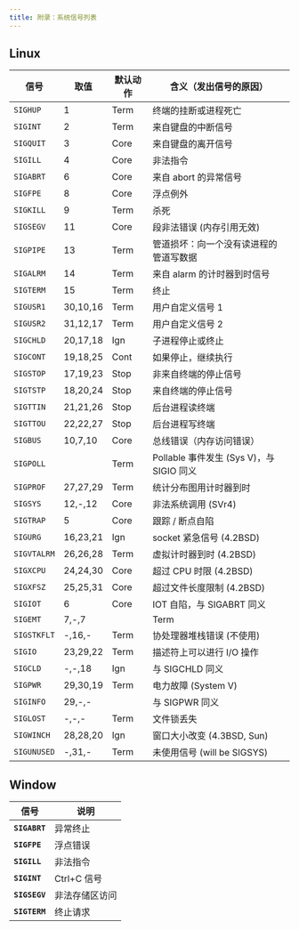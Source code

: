 ```yaml
---
title: 附录：系统信号列表
---
```


## Linux

| 信号 | 取值 | 默认动作 | 含义（发出信号的原因） |
| --- | --- | --- | --- |
| `SIGHUP` | 1 | Term | 终端的挂断或进程死亡 |
| `SIGINT` | 2 | Term | 来自键盘的中断信号 |
| `SIGQUIT` | 3 | Core | 来自键盘的离开信号 |
| `SIGILL` | 4 | Core | 非法指令 |
| `SIGABRT` | 6 | Core | 来自 abort 的异常信号 |
| `SIGFPE` | 8 | Core | 浮点例外 |
| `SIGKILL` | 9 | Term | 杀死 |
| `SIGSEGV` | 11 | Core | 段非法错误 (内存引用无效) |
| `SIGPIPE` | 13 | Term | 管道损坏：向一个没有读进程的管道写数据 |
| `SIGALRM` | 14 | Term | 来自 alarm 的计时器到时信号 |
| `SIGTERM` | 15 | Term | 终止 |
| `SIGUSR1` | 30,10,16 | Term | 用户自定义信号 1 |
| `SIGUSR2` | 31,12,17 | Term | 用户自定义信号 2 |
| `SIGCHLD` | 20,17,18 | Ign | 子进程停止或终止 |
| `SIGCONT` | 19,18,25 | Cont | 如果停止，继续执行 |
| `SIGSTOP` | 17,19,23 | Stop | 非来自终端的停止信号 |
| `SIGTSTP` | 18,20,24 | Stop | 来自终端的停止信号 |
| `SIGTTIN` | 21,21,26 | Stop | 后台进程读终端 |
| `SIGTTOU` | 22,22,27 | Stop | 后台进程写终端 |
| `SIGBUS` | 10,7,10 | Core | 总线错误（内存访问错误） |
| `SIGPOLL` |  | Term | Pollable 事件发生 (Sys V)，与 SIGIO 同义 |
| `SIGPROF` | 27,27,29 | Term | 统计分布图用计时器到时 |
| `SIGSYS` | 12,-,12 | Core | 非法系统调用 (SVr4) |
| `SIGTRAP` | 5 | Core | 跟踪 / 断点自陷 |
| `SIGURG` | 16,23,21 | Ign | socket 紧急信号 (4.2BSD) |
| `SIGVTALRM` | 26,26,28 | Term | 虚拟计时器到时 (4.2BSD) |
| `SIGXCPU` | 24,24,30 | Core | 超过 CPU 时限 (4.2BSD) |
| `SIGXFSZ` | 25,25,31 | Core | 超过文件长度限制 (4.2BSD) |
| `SIGIOT` | 6 | Core | IOT 自陷，与 SIGABRT 同义 |
| `SIGEMT` | 7,-,7 |  | Term |
| `SIGSTKFLT` | -,16,- | Term | 协处理器堆栈错误 (不使用) |
| `SIGIO` | 23,29,22 | Term | 描述符上可以进行 I/O 操作 |
| `SIGCLD` | -,-,18 | Ign | 与 SIGCHLD 同义 |
| `SIGPWR` | 29,30,19 | Term | 电力故障 (System V) |
| `SIGINFO` | 29,-,- |  | 与 SIGPWR 同义 |
| `SIGLOST` | -,-,- | Term | 文件锁丢失 |
| `SIGWINCH` | 28,28,20 | Ign | 窗口大小改变 (4.3BSD, Sun) |
| `SIGUNUSED` | -,31,- | Term | 未使用信号 (will be SIGSYS) |

## Window

| 信号 | 说明 |
| --- | --- |
| **`SIGABRT`** | 异常终止 |
| **`SIGFPE`** | 浮点错误 |
| **`SIGILL`** | 非法指令 |
| **`SIGINT`** | Ctrl+C 信号 |
| **`SIGSEGV`** | 非法存储区访问 |
| **`SIGTERM`** | 终止请求 |